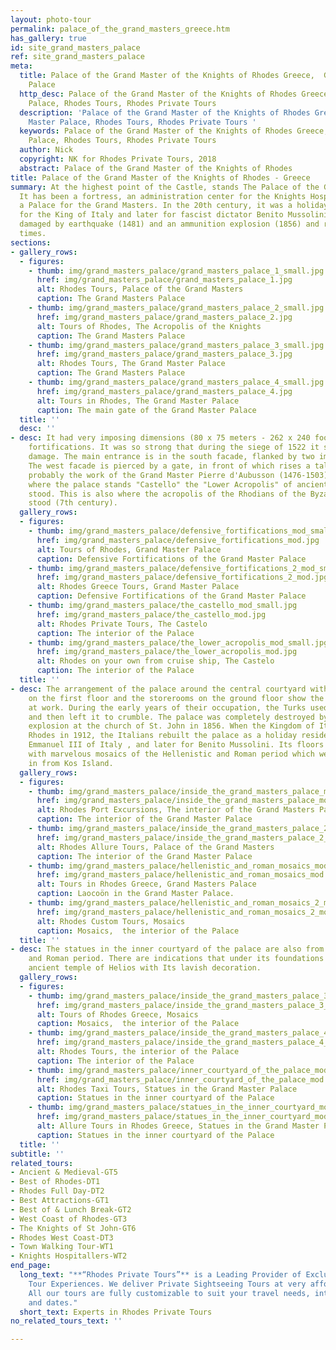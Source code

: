 ```yaml
---
layout: photo-tour
permalink: palace_of_the_grand_masters_greece.htm
has_gallery: true
id: site_grand_masters_palace
ref: site_grand_masters_palace
meta:
  title: Palace of the Grand Master of the Knights of Rhodes Greece,  Grand Master
    Palace
  http_desc: Palace of the Grand Master of the Knights of Rhodes Greece, Grand Master
    Palace, Rhodes Tours, Rhodes Private Tours
  description: 'Palace of the Grand Master of the Knights of Rhodes Greece, Grand
    Master Palace, Rhodes Tours, Rhodes Private Tours '
  keywords: Palace of the Grand Master of the Knights of Rhodes Greece, Grand Master
    Palace, Rhodes Tours, Rhodes Private Tours
  author: Nick
  copyright: NK for Rhodes Private Tours, 2018
  abstract: Palace of the Grand Master of the Knights of Rhodes
title: Palace of the Grand Master of the Knights of Rhodes - Greece
summary: At the highest point of the Castle, stands The Palace of the Grand Masters.
  It has been a fortress, an administration center for the Knights Hospitaller, and
  a Palace for the Grand Masters. In the 20th century, it was a holiday residence
  for the King of Italy and later for fascist dictator Benito Mussolini. It has been
  damaged by earthquake (1481) and an ammunition explosion (1856) and rebuilt several
  times.
sections:
- gallery_rows:
  - figures:
    - thumb: img/grand_masters_palace/grand_masters_palace_1_small.jpg
      href: img/grand_masters_palace/grand_masters_palace_1.jpg
      alt: Rhodes Tours, Palace of the Grand Masters
      caption: The Grand Masters Palace
    - thumb: img/grand_masters_palace/grand_masters_palace_2_small.jpg
      href: img/grand_masters_palace/grand_masters_palace_2.jpg
      alt: Tours of Rhodes, The Acropolis of the Knights
      caption: The Grand Masters Palace
    - thumb: img/grand_masters_palace/grand_masters_palace_3_small.jpg
      href: img/grand_masters_palace/grand_masters_palace_3.jpg
      alt: Rhodes Tours, The Grand Master Palace
      caption: The Grand Masters Palace
    - thumb: img/grand_masters_palace/grand_masters_palace_4_small.jpg
      href: img/grand_masters_palace/grand_masters_palace_4.jpg
      alt: Tours in Rhodes, The Grand Master Palace
      caption: The main gate of the Grand Master Palace
  title: ''
  desc: ''
- desc: It had very imposing dimensions (80 x 75 meters - 262 x 240 foot) and defensive
    fortifications. It was so strong that during the siege of 1522 it suffered little
    damage. The main entrance is in the south facade, flanked by two imposing towers.
    The west facade is pierced by a gate, in front of which rises a tall, square tower,
    probably the work of the Grand Master Pierre d'Aubusson (1476-1503). On the site
    where the palace stands "Castello" the "Lower Acropolis" of ancient Rhodes once
    stood. This is also where the acropolis of the Rhodians of the Byzantine period
    stood (7th century).
  gallery_rows:
  - figures:
    - thumb: img/grand_masters_palace/defensive_fortifications_mod_small.jpg
      href: img/grand_masters_palace/defensive_fortifications_mod.jpg
      alt: Tours of Rhodes, Grand Master Palace
      caption: Defensive Fortifications of the Grand Master Palace
    - thumb: img/grand_masters_palace/defensive_fortifications_2_mod_small.jpg
      href: img/grand_masters_palace/defensive_fortifications_2_mod.jpg
      alt: Rhodes Greece Tours, Grand Master Palace
      caption: Defensive Fortifications of the Grand Master Palace
    - thumb: img/grand_masters_palace/the_castello_mod_small.jpg
      href: img/grand_masters_palace/the_castello_mod.jpg
      alt: Rhodes Private Tours, The Castelo
      caption: The interior of the Palace
    - thumb: img/grand_masters_palace/the_lower_acropolis_mod_small.jpg
      href: img/grand_masters_palace/the_lower_acropolis_mod.jpg
      alt: Rhodes on your own from cruise ship, The Castelo
      caption: The interior of the Palace
  title: ''
- desc: The arrangement of the palace around the central courtyard with the apartments
    on the first floor and the storerooms on the ground floor show the Byzantine influences
    at work. During the early years of their occupation, the Turks used it as a prison
    and then left it to crumble. The palace was completely destroyed by the great
    explosion at the church of St. John in 1856. When the Kingdom of Italy occupied
    Rhodes in 1912, the Italians rebuilt the palace as a holiday residence for Victor
    Emmanuel III of Italy , and later for Benito Mussolini. Its floors are decorated
    with marvelous mosaics of the Hellenistic and Roman period which were brought
    in from Kos Island.
  gallery_rows:
  - figures:
    - thumb: img/grand_masters_palace/inside_the_grand_masters_palace_mod_small.jpg
      href: img/grand_masters_palace/inside_the_grand_masters_palace_mod.jpg
      alt: Rhodes Port Excursions, The interior of the Grand Masters Palace
      caption: The interior of the Grand Master Palace
    - thumb: img/grand_masters_palace/inside_the_grand_masters_palace_2_mod_small.png
      href: img/grand_masters_palace/inside_the_grand_masters_palace_2_mod.jpg
      alt: Rhodes Allure Tours, Palace of the Grand Masters
      caption: The interior of the Grand Master Palace
    - thumb: img/grand_masters_palace/hellenistic_and_roman_mosaics_mod_small.jpg
      href: img/grand_masters_palace/hellenistic_and_roman_mosaics_mod.jpg
      alt: Tours in Rhodes Greece, Grand Masters Palace
      caption: Laocoön in the Grand Master Palace.
    - thumb: img/grand_masters_palace/hellenistic_and_roman_mosaics_2_mod_small.jpg
      href: img/grand_masters_palace/hellenistic_and_roman_mosaics_2_mod.jpg
      alt: Rhodes Custom Tours, Mosaics
      caption: Mosaics,  the interior of the Palace
  title: ''
- desc: The statues in the inner courtyard of the palace are also from the Hellenistic
    and Roman period. There are indications that under its foundations lies the famous
    ancient temple of Helios with Its lavish decoration.
  gallery_rows:
  - figures:
    - thumb: img/grand_masters_palace/inside_the_grand_masters_palace_3_mod_small.jpg
      href: img/grand_masters_palace/inside_the_grand_masters_palace_3_mod.jpg
      alt: Tours of Rhodes Greece, Mosaics
      caption: Mosaics,  the interior of the Palace
    - thumb: img/grand_masters_palace/inside_the_grand_masters_palace_4_mod_small.jpg
      href: img/grand_masters_palace/inside_the_grand_masters_palace_4_mod.jpg
      alt: Rhodes Tours, the interior of the Palace
      caption: The interior of the Palace
    - thumb: img/grand_masters_palace/inner_courtyard_of_the_palace_mod_small.jpg
      href: img/grand_masters_palace/inner_courtyard_of_the_palace_mod.jpg
      alt: Rhodes Taxi Tours, Statues in the Grand Master Palace
      caption: Statues in the inner courtyard of the Palace
    - thumb: img/grand_masters_palace/statues_in_the_inner_courtyard_mod_small.jpg
      href: img/grand_masters_palace/statues_in_the_inner_courtyard_mod.jpg
      alt: Allure Tours in Rhodes Greece, Statues in the Grand Master Palace
      caption: Statues in the inner courtyard of the Palace
  title: ''
subtitle: ''
related_tours:
- Ancient & Medieval-GT5
- Best of Rhodes-DT1
- Rhodes Full Day-DT2
- Best Attractions-GT1
- Best of & Lunch Break-GT2
- West Coast of Rhodes-GT3
- The Knights of St John-GT6
- Rhodes West Coast-DT3
- Town Walking Tour-WT1
- Knights Hospitallers-WT2
end_page:
  long_text: "**“Rhodes Private Tours”** is a Leading Provider of Exclusive and Personalized
    Tour Experiences. We deliver Private Sightseeing Tours at very affordable rates.
    All our tours are fully customizable to suit your travel needs, interests, schedules,
    and dates."
  short_text: Experts in Rhodes Private Tours
no_related_tours_text: ''

---
```

